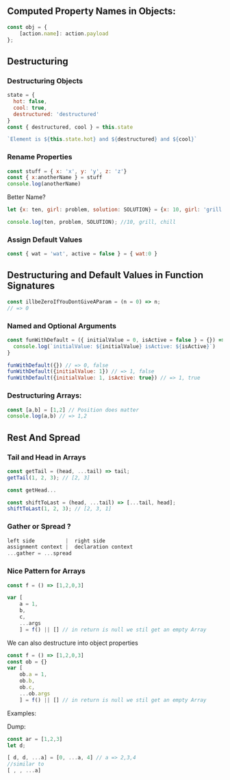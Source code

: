 ## Computed Property Names in Objects:

```js
const obj = {
    [action.name]: action.payload
};
```

## Destructuring
### Destructuring Objects
```js
state = {
  hot: false,
  cool: true,
  destructured: 'destructured'
}
const { destructured, cool } = this.state

`Element is ${this.state.hot} and ${destructured} and ${cool}`
```

### Rename Properties

```js
const stuff = { x: 'x', y: 'y', z: 'z'}
const { x:anotherName } = stuff
console.log(anotherName)
```
Better Name?

```js
let {x: ten, girl: problem, solution: SOLUTION} = {x: 10, girl: 'grill', problem: 'chill'};

console.log(ten, problem, SOLUTION); //10, grill, chill
```

### Assign Default Values
```js
const { wat = 'wat', active = false } = { wat:0 }
```

## Destructuring and Default Values in Function Signatures

```js
const illbeZeroIfYouDontGiveAParam = (n = 0) => n;
// => 0
```

### Named and Optional Arguments 

```js
const funWithDefault = ({ initialValue = 0, isActive = false } = {}) => {
  console.log(`initialValue: ${initialValue} isActive: ${isActive}`)
}

funWithDefault({}) // => 0, false
funWithDefault({initialValue: 1}) // => 1, false
funWithDefault({initialValue: 1, isActive: true}) // => 1, true
```

### Destructuring Arrays:
```js
const [a,b] = [1,2] // Position does matter
console.log(a,b) // => 1,2 
```

## Rest And Spread

### Tail and Head in Arrays

```js
const getTail = (head, ...tail) => tail;
getTail(1, 2, 3); // [2, 3]

const getHead...

```


```js
const shiftToLast = (head, ...tail) => [...tail, head];
shiftToLast(1, 2, 3); // [2, 3, 1]
```

### Gather or Spread ?

```js
left side          |  right side
assignment context |  declaration context
...gather = ...spread

```

### Nice Pattern for Arrays

```js
const f = () => [1,2,0,3]

var [
    a = 1,
    b,
    c,
    ...args
    ] = f() || [] // in return is null we stil get an empty Array
```
We can also destructure into object properties

```js
const f = () => [1,2,0,3]
const ob = {}
var [
    ob.a = 1,
    ob.b,
    ob.c,
    ...ob.args
    ] = f() || [] // in return is null we stil get an empty Array

```

Examples:

Dump:
```js
const ar = [1,2,3]
let d;

[ d, d, ...a] = [0, ...a, 4] // a => 2,3,4
//similar to
[ , , ...a] 
```


